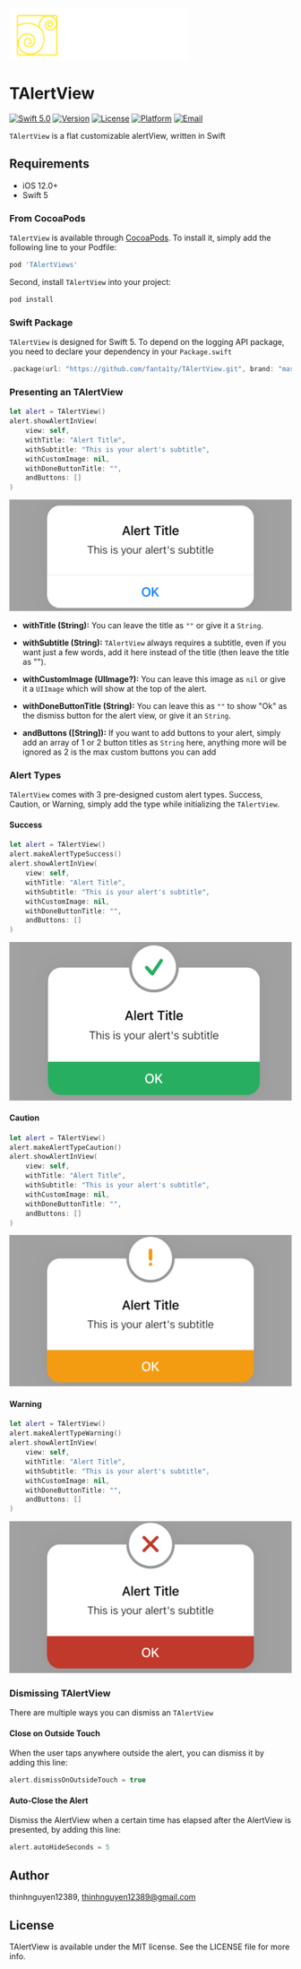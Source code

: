 ![Logo](https://github.com/fanta1ty/TAlertView/blob/master/Logo/Logo.png)
# TAlertView

[![Swift 5.0](https://img.shields.io/badge/Swift-5.0-brightgreen)](https://developer.apple.com/swift/)
[![Version](https://img.shields.io/cocoapods/v/TAlertView.svg?style=flat)](https://cocoapods.org/pods/TAlertView)
[![License](https://img.shields.io/cocoapods/l/TAlertView.svg?style=flat)](https://cocoapods.org/pods/TAlertView)
[![Platform](https://img.shields.io/cocoapods/p/TAlertView.svg?style=flat)](https://cocoapods.org/pods/TAlertView)
[![Email](https://img.shields.io/badge/contact-@thinhnguyen12389@gmail.com-blue)](thinhnguyen12389@gmail.com)

`TAlertView` is a flat customizable alertView, written in Swift

## Requirements
- iOS 12.0+
- Swift 5

### From CocoaPods
`TAlertView` is available through [CocoaPods](https://cocoapods.org). To install
it, simply add the following line to your Podfile:
```ruby
pod 'TAlertViews'
```

Second, install `TAlertView` into your project:
```ruby
pod install
```
### Swift Package
`TAlertView` is designed for Swift 5. To depend on the logging API package, you need to declare your dependency in your `Package.swift`

```swift
.package(url: "https://github.com/fanta1ty/TAlertView.git", brand: "master"),
```

### Presenting an TAlertView
```Swift
let alert = TAlertView()
alert.showAlertInView(
    view: self,
    withTitle: "Alert Title",
    withSubtitle: "This is your alert's subtitle",
    withCustomImage: nil,
    withDoneButtonTitle: "",
    andButtons: []
)
```
![Alert](https://github.com/fanta1ty/TAlertView/blob/master/Screenshots/alert.png)

- **withTitle (String):** You can leave the title as ```""``` or give it a ```String```.

- **withSubtitle (String):** `TAlertView` always requires a subtitle, even if you want just a few words, add it here instead of the title (then leave the title as "").

-  **withCustomImage (UIImage?):** You can leave this image as ```nil``` or give it a ```UIImage``` which will show at the top of the alert.

- **withDoneButtonTitle (String):** You can leave this as ```""``` to show "Ok" as the dismiss button for the alert view, or give it an ```String```.

- **andButtons ([String]):** If you want to add buttons to your alert, simply add an array of 1 or 2 button titles as ```String``` here, anything more will be ignored as 2 is the max custom buttons you can add   

### Alert Types

`TAlertView` comes with 3 pre-designed custom alert types. Success, Caution, or Warning, simply add the type while initializing the `TAlertView`.

#### Success

```Swift
let alert = TAlertView()
alert.makeAlertTypeSuccess()
alert.showAlertInView(
    view: self,
    withTitle: "Alert Title",
    withSubtitle: "This is your alert's subtitle",
    withCustomImage: nil,
    withDoneButtonTitle: "",
    andButtons: []
)
```
![Success](https://github.com/fanta1ty/TAlertView/blob/master/Screenshots/success.png)

#### Caution

```Swift
let alert = TAlertView()
alert.makeAlertTypeCaution()
alert.showAlertInView(
    view: self,
    withTitle: "Alert Title",
    withSubtitle: "This is your alert's subtitle",
    withCustomImage: nil,
    withDoneButtonTitle: "",
    andButtons: []
)
```
![Caution](https://github.com/fanta1ty/TAlertView/blob/master/Screenshots/caution.png)

#### Warning

```Swift
let alert = TAlertView()
alert.makeAlertTypeWarning()
alert.showAlertInView(
    view: self,
    withTitle: "Alert Title",
    withSubtitle: "This is your alert's subtitle",
    withCustomImage: nil,
    withDoneButtonTitle: "",
    andButtons: []
)
```
![Warning](https://github.com/fanta1ty/TAlertView/blob/master/Screenshots/warning.png)

### Dismissing TAlertView

There are multiple ways you can dismiss an `TAlertView`

#### Close on Outside Touch

When the user taps anywhere outside the alert, you can dismiss it by adding this line:

```Swift
alert.dismissOnOutsideTouch = true
```

#### Auto-Close the Alert

Dismiss the AlertView when a certain time has elapsed after the AlertView is presented, by adding this line:

```Swift
alert.autoHideSeconds = 5
```

## Author

thinhnguyen12389, thinhnguyen12389@gmail.com

## License

TAlertView is available under the MIT license. See the LICENSE file for more info.
